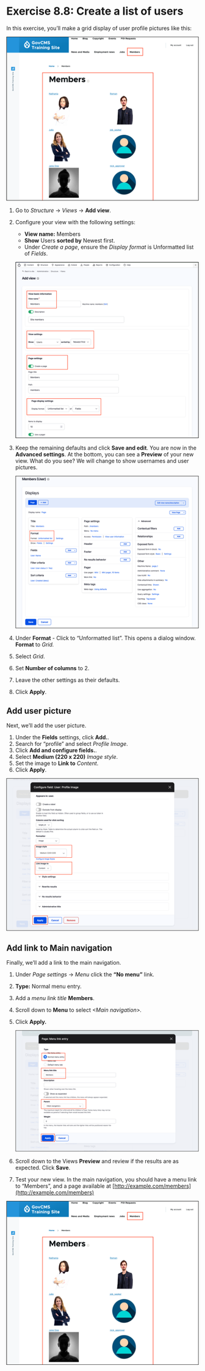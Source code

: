 # Exercise 8.8: Create a list of users

In this exercise, you’ll make a grid display of user profile pictures like this:

![Image of Grid display user profile images](../.gitbook/assets/Ex-8-8-User-List-6.png)

1. Go to _Structure_ → _Views_ → **Add view**.
2. Configure your view with the following settings:
   - **View name:** Members
   - **Show** Users **sorted by** Newest first.
   - Under _Create a page_, ensure the _Display format_ is Unformatted list of _Fields_.
    
    ![Image of Create View](../.gitbook/assets/Ex-8-8-User-List-2.png)

3. Keep the remaining defaults and click **Save and edit**.
    You are now in the **Advanced settings**. At the bottom, you can see a **Preview** of your new view. What do you see? We will change to show usernames and user pictures.
    
    ![Image of Members View settings](../.gitbook/assets/Ex-8-8-User-List-3.png)
    
4. Under **Format** - Click to “Unformatted list”. This opens a dialog window. **Format** to _Grid._
5. Select _Grid_. 
6. Set **Number of columns** to 2. 
7. Leave the other settings as their defaults.
8. Click **Apply**.

## Add user picture

Next, we’ll add the user picture.

1. Under the **Fields** settings, click **Add.**.
2. Search for “profile” and select _Profile Image_. 
3. Click **Add and configure fields.**.
3. Select **Medium \(220 x 220\)** _Image style_.
4. Set the image to **Link to** _Content_.
5. Click **Apply**.

![Image of Add image to Member view](../.gitbook/assets/Ex-8-8-User-List-4.png)

## Add link to Main navigation

Finally, we’ll add a link to the main navigation. 

1. Under _Page settings_ → _Menu_ click the **“No menu”** link.
2. **Type:** Normal menu entry.
3. Add a _menu link title_ **Members**.
4. Scroll down to **Menu** to select _&lt;Main navigation&gt;._
6. Click **Apply.**

    ![Image of Add menu to Main navigation](../.gitbook/assets/Ex-8-8-User-List-5.png)
    
7. Scroll down to the Views **Preview** and review if the results are as expected. Click **Save**.
8. Test your new view. In the main navigation, you should have a menu link to “Members”, and a page available at [http://example.com/members](http://example.com/members)

![Image of Grid display user profile images](../.gitbook/assets/Ex-8-8-User-List-6.png)
